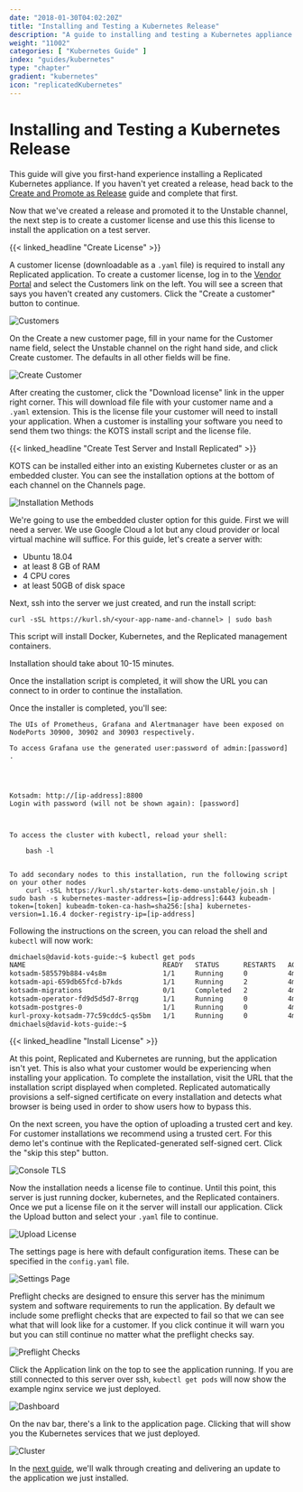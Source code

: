 ```yaml
---
date: "2018-01-30T04:02:20Z"
title: "Installing and Testing a Kubernetes Release"
description: "A guide to installing and testing a Kubernetes appliance and release in Replicated"
weight: "11002"
categories: [ "Kubernetes Guide" ]
index: "guides/kubernetes"
type: "chapter"
gradient: "kubernetes"
icon: "replicatedKubernetes"
---
```


# Installing and Testing a Kubernetes Release

This guide will give you first-hand experience installing a Replicated Kubernetes appliance. If you haven't yet created a release, head back to the [Create and Promote as Release](../create-release) guide and complete that first.

Now that we've created a release and promoted it to the Unstable channel, the next step is to create a customer license and use this this license to install the application on a test server.

{{< linked_headline "Create License" >}}

A customer license (downloadable as a `.yaml` file) is required to install any Replicated application. To create a customer license, log in to the [Vendor Portal](https://vendor.replicated.com) and select the Customers link on the left. You will see a screen that says you haven't created any customers. Click the "Create a customer" button to continue.

![Customers](/images/guides/kots/customers.png)

On the Create a new customer page, fill in your name for the Customer name field, select the Unstable channel on the right hand side, and click Create customer. The defaults in all other fields will be fine.

![Create Customer](/images/guides/kots/create-customer.png)

After creating the customer, click the "Download license" link in the upper right corner. This will download file file with your customer name and a `.yaml` extension. This is the license file your customer will need to install your application. When a customer is installing your software you need to send them two things: the KOTS install script and the license file.

{{< linked_headline "Create Test Server and Install Replicated" >}}

KOTS can be installed either into an existing Kubernetes cluster or as an embedded cluster. You can see the installation options at the bottom of each channel on the Channels page.

![Installation Methods](/images/guides/kots/installation-methods.png)

We're going to use the embedded cluster option for this guide. First we will need a server. We use Google Cloud a lot but any cloud provider or local virtual machine will suffice. For this guide, let's create a server with:

- Ubuntu 18.04
- at least 8 GB of RAM
- 4 CPU cores
- at least 50GB of disk space

Next, ssh into the server we just created, and run the install script:

```shell
curl -sSL https://kurl.sh/<your-app-name-and-channel> | sudo bash
```

This script will install Docker, Kubernetes, and the Replicated management containers.

Installation should take about 10-15 minutes.

Once the installation script is completed, it will show the URL you can connect to in order to continue the installation.

Once the installer is completed, you'll see:

```shell
The UIs of Prometheus, Grafana and Alertmanager have been exposed on NodePorts 30900, 30902 and 30903 respectively.

To access Grafana use the generated user:password of admin:[password] .




Kotsadm: http://[ip-address]:8800
Login with password (will not be shown again): [password]



To access the cluster with kubectl, reload your shell:

    bash -l


To add secondary nodes to this installation, run the following script on your other nodes
    curl -sSL https://kurl.sh/starter-kots-demo-unstable/join.sh | sudo bash -s kubernetes-master-address=[ip-address]:6443 kubeadm-token=[token] kubeadm-token-ca-hash=sha256:[sha] kubernetes-version=1.16.4 docker-registry-ip=[ip-address]

```

Following the instructions on the screen, you can reload the shell and `kubectl` will now work:

```bash
dmichaels@david-kots-guide:~$ kubectl get pods
NAME                                  READY   STATUS      RESTARTS   AGE
kotsadm-585579b884-v4s8m              1/1     Running     0          4m47s
kotsadm-api-659db65fcd-b7kds          1/1     Running     2          4m47s
kotsadm-migrations                    0/1     Completed   2          4m47s
kotsadm-operator-fd9d5d5d7-8rrqg      1/1     Running     0          4m47s
kotsadm-postgres-0                    1/1     Running     0          4m47s
kurl-proxy-kotsadm-77c59cddc5-qs5bm   1/1     Running     0          4m46s
dmichaels@david-kots-guide:~$
```

{{< linked_headline "Install License" >}}

At this point, Replicated and Kubernetes are running, but the application isn't yet. This is also what your customer would be experiencing when installing your application. To complete the installation, visit the URL that the installation script displayed when completed. Replicated automatically provisions a self-signed certificate on every installation and detects what browser is being used in order to show users how to bypass this.

On the next screen, you have the option of uploading a trusted cert and key. For customer installations we recommend using a trusted cert. For this demo let's continue with the Replicated-generated self-signed cert. Click the "skip this step" button.

![Console TLS](/images/guides/kots/admin-console-tls.png)

Now the installation needs a license file to continue. Until this point, this server is just running docker, kubernetes, and the Replicated containers. Once we put a license file on it the server will install our application. Click the Upload button and select your `.yaml` file to continue.

![Upload License](/images/guides/kots/upload-license.png)

The settings page is here with default configuration items. These can be specified in the `config.yaml` file.

![Settings Page](/images/guides/kots/configuration.png)

Preflight checks are designed to ensure this server has the minimum system and software requirements to run the application. By default we include some preflight checks that are expected to fail so that we can see what that will look like for a customer. If you click continue it will warn you but you can still continue no matter what the preflight checks say.

![Preflight Checks](/images/guides/kots/preflight.png)

Click the Application link on the top to see the application running. If you are still connected to this server over ssh, `kubectl get pods` will now show the example nginx service we just deployed.

![Dashboard](/images/guides/kots/dashboard.png)

On the nav bar, there's a link to the application page. Clicking that will show you the Kubernetes services that we just deployed.

![Cluster](/images/guides/kots/application.png)

In the [next guide](../iterate), we'll walk through creating and delivering an update to the application we just installed.
